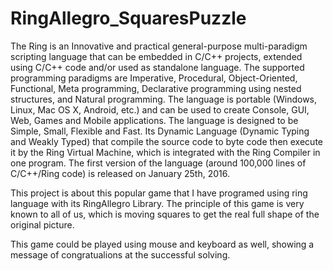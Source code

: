 # RingAllegro_SquaresPuzzle

The Ring is an Innovative and practical general-purpose multi-paradigm scripting language that can be embedded in C/C++ projects, extended using C/C++ code and/or used as standalone language. The supported programming paradigms are Imperative, Procedural, Object-Oriented, Functional, Meta programming, Declarative programming using nested structures, and Natural programming. The language is portable (Windows, Linux, Mac OS X, Android, etc.) and can be used to create Console, GUI, Web, Games and Mobile applications. The language is designed to be Simple, Small, Flexible and Fast. Its Dynamic Language (Dynamic Typing and Weakly Typed) that compile the source code to byte code then execute it by the Ring Virtual Machine, which is integrated with the Ring Compiler in one program. The first version of the language (around 100,000 lines of C/C++/Ring code) is released on January 25th, 2016.

This project is about this popular game that I have programed using ring language with its RingAllegro Library. The principle of this game is very known to all of us, which is moving squares to get the real full shape of the original picture. 

This game could be played using mouse and keyboard as well, showing a message of congratualions at the successful solving.
